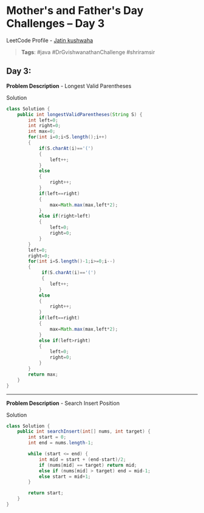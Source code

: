 
# Mother's and Father's Day Challenges – Day 3
LeetCode Profile -  [Jatin kushwaha](https://leetcode.com/u/Jatin_kushwaha/) <br>
> **Tags**: #java  #DrGvishwanathanChallenge #shriramsir

##  Day 3:
**Problem Description** - Longest Valid Parentheses

Solution
```java
class Solution {
    public int longestValidParentheses(String S) {
        int left=0;
        int right=0;
        int max=0;
        for(int i=0;i<S.length();i++)
        {
            if(S.charAt(i)=='(')
            {
                left++;
            }
            else
            {
                right++;
            }
            if(left==right)
            {
                max=Math.max(max,left*2);
            }
            else if(right>left)
            {
                left=0;
                right=0;
            }
        }
        left=0;
        right=0;
        for(int i=S.length()-1;i>=0;i--)
        {
             if(S.charAt(i)=='(')
             {
                left++;
            }
            else
            {
                right++;
            }
            if(left==right)
            {
                max=Math.max(max,left*2);
            }
            else if(left>right)
            {
                left=0;
                right=0;
            }
        }
        return max;
    }
}
```

---

**Problem Description** - Search Insert Position

Solution 
```java
class Solution {
    public int searchInsert(int[] nums, int target) {
        int start = 0;
        int end = nums.length-1;

        while (start <= end) {
            int mid = start + (end-start)/2;
            if (nums[mid] == target) return mid;
            else if (nums[mid] > target) end = mid-1;
            else start = mid+1;
        }

        return start;
    }
}
```

